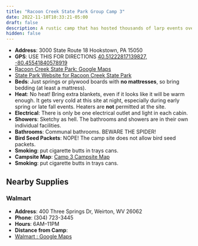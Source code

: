 ```yaml
---
title: "Racoon Creek State Park Group Camp 3"
date: 2022-11-10T10:33:21-05:00
draft: false
description: A rustic camp that has hosted thousands of larp events over the years. 
hidden: false
---
```


- **Address**: 3000 State Route 18 Hookstown, PA 15050
- **GPS**: USE THIS FOR DIRECTIONS [40.51222817139827, -80.45541840578919](https://goo.gl/maps/68MRVEXHLQa4d9dF7)
- [Racoon Creek State Park: Google Maps](https://www.google.com/maps/place/Sequanota+Lutheran+Conr+Center+and+Camp/@40.1787971,-79.1056356,344m/data=!3m1!1e3!4m12!1m6!3m5!1s0x0:0xcf492179dd15a9c1!2sSequanota+Lutheran+Conr+Center+and+Camp!8m2!3d40.1801066!4d-79.1005889!3m4!1s0x0:0xcf492179dd15a9c1!8m2!3d40.1801066!4d-79.1005889!5m1!1e4)
- [State Park Website for Racoon Creek State Park](https://www.dcnr.pa.gov/StateParks/FindAPark/RaccoonCreekStatePark/Pages/default.aspx)
- **Beds**: Just springs or plywood boards with **no mattresses**, so bring bedding (at least a mattress). 
- **Heat**: No heat! Bring extra blankets, even if it looks like it will be warm enough. It gets very cold at this site at night, especially during early spring or late fall events. Heaters are **not** permitted at the site. 
- **Electrical**: There is only be one electrical outlet and light in each cabin. 
- **Showers**: Sketchy as hell. The bathrooms and showers are in their own individual facilities.
- **Bathrooms**: Communal bathrooms. BEWARE THE SPIDER!
- **Bird Seed Packets**: NOPE!  The camp site does not allow bird seed packets.
- **Smoking**:  put cigarette butts in trays cans.
- **Campsite Map**:  [Camp 3 Campsite Map](racoon_creek_state_park_camp_3.png)
- **Smoking**:  put cigarette butts in trays cans.

## Nearby Supplies


### Walmart

- **Address**: 400 Three Springs Dr, Weirton, WV 26062
- **Phone**: (304) 723-3445
- **Hours**: 6AM–11PM
- **Distance from Camp**: 
- [Walmart : Google Maps](https://goo.gl/maps/7RFALpeCACC9bJbG6)

